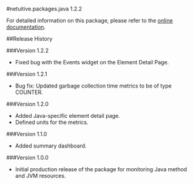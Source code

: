 #netuitive.packages.java 1.2.2

For detailed information on this package, please refer to the [online documentation](https://help.app.netuitive.com/Content/Misc/Datasources/new_jvm_datasource.htm).

##Release History

###Version 1.2.2

* Fixed bug with the Events widget on the Element Detail Page.

###Version 1.2.1

* Bug fix: Updated garbage collection time metrics to be of type COUNTER.

###Version 1.2.0

* Added Java-specific element detail page.
* Defined units for the metrics.

###Version 1.1.0

* Added summary dashboard.

###Version 1.0.0

* Initial production release of the package for monitoring Java method and JVM resources.
